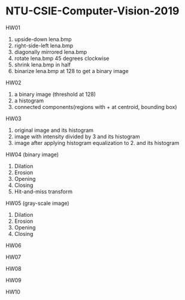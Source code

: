 # NTU-CSIE-Computer-Vision-2019  
HW01
<ol>
  <li>upside-down lena.bmp</li>
  <li>right-side-left lena.bmp</li>
  <li>diagonally mirrored lena.bmp</li>
  <li>rotate lena.bmp 45 degrees clockwise</li>
  <li>shrink lena.bmp in half</li>
  <li>binarize lena.bmp at 128 to get a binary image</li>
</ol>
HW02
    
<ol>
  <li>a binary image (threshold at 128)</li>
  <li>a histogram</li>
  <li>connected components(regions with + at centroid, bounding box)</li>
</ol>
HW03
<ol>
  <li>original image and its histogram</li>
  <li>image with intensity divided by 3 and its histogram</li>
  <li>image after applying histogram equalization to 2. and its histogram</li>
</ol>
HW04 (binary image)
<ol>
  <li>Dilation</li>
  <li>Erosion</li>
  <li>Opening</li>
  <li>Closing</li>
  <li>Hit-and-miss transform</li>
</ol>
HW05 (gray-scale image)
<ol>
  <li>Dilation</li>
  <li>Erosion</li>
  <li>Opening</li>
  <li>Closing</li>
</ol>
HW06

HW07

HW08

HW09

HW10

